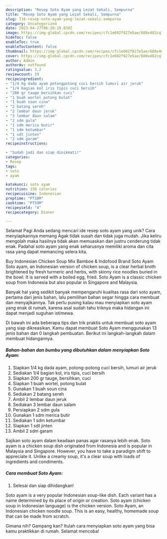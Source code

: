 ```yaml
---
description: "Resep Soto Ayam yang Lezat Sekali, Sempurna"
title: "Resep Soto Ayam yang Lezat Sekali, Sempurna"
slug: 716-resep-soto-ayam-yang-lezat-sekali-sempurna
category: Uncategorized
date: 2023-04-27T06:20:19.830Z
image: https://img-global.cpcdn.com/recipes/cfc1e602f827e5ae/680x482cq70/soto-ayam-foto-resep-utama.jpg
hideToc: false
enableToc: true
enableTocContent: false
thumbnail: https://img-global.cpcdn.com/recipes/cfc1e602f827e5ae/680x482cq70/soto-ayam-foto-resep-utama.jpg
cover: https://img-global.cpcdn.com/recipes/cfc1e602f827e5ae/680x482cq70/soto-ayam-foto-resep-utama.jpg
author: Admin
authorAv: notfound
ratingvalue: 3.2
reviewcount: 19
recipeingredient:
- "1/4 kg dada ayam potongpotong cuci bersih lumuri air jeruk"
- "1/4 bagian kol iris tipis cuci bersih"
- "200 gr tauge bersihkan cuci"
- "1 buah wortel potong bulat"
- "1 buah soun cina"
- "2 batang sereh"
- "2 lembar daun jeruk"
- "3 lembar daun salam"
- "2 sdm gula"
- "1 sdm merica butir"
- "1 sdm ketumbar"
- "1 sdt jinten"
- "2 sdm garam"
recipeinstructions:

- "Sudah jadi dan siap dinikmati!"
categories:
- Resep
tags:
- soto
- ayam

katakunci: soto ayam 
nutrition: 150 calories
recipecuisine: Indonesian
preptime: "PT38M"
cooktime: "PT59M"
recipeyield: "4"
recipecategory: Dinner

---
```



Selamat Pagi Anda sedang mencari ide resep soto ayam yang unik? Cara menyiapkannya memang Agak tidak susah dan tidak juga mudah. Jika keliru mengolah maka hasilnya tidak akan memuaskan dan justru cenderung tidak enak. Padahal soto ayam yang enak seharusnya memiliki aroma dan cita rasa yang dapat memancing selera kita.


Buy Indonesian Chicken Soup Mix Bamboe &amp; Indofood Brand Soto Ayam Soto ayam, an Indonesian version of chicken soup, is a clear herbal broth brightened by fresh turmeric and herbs, with skinny rice noodles buried in the bowl. It is served with a boiled egg, fried. Soto Ayam is a classic chicken soup from Indonesia but also popular in Singapore and Malaysia.

Banyak hal yang sedikit banyak mempengaruhi kualitas rasa dari soto ayam, pertama dari jenis bahan, lalu pemilihan bahan segar hingga cara membuat dan menyajikannya. Tak perlu pusing kalau mau menyiapkan soto ayam yang enak di rumah, karena asal sudah tahu triknya maka hidangan ini dapat menjadi suguhan istimewa.


Di bawah ini ada beberapa tips dan trik praktis untuk membuat soto ayam yang siap dikreasikan. Kamu dapat membuat Soto Ayam menggunakan 13 jenis bahan dan 0 langkah pembuatan. Berikut ini langkah-langkah dalam membuat hidangannya.

<!--inarticleads1-->

##### Bahan-bahan dan bumbu yang dibutuhkan dalam menyiapkan Soto Ayam:

1. Siapkan 1/4 kg dada ayam, potong-potong cuci bersih, lumuri air jeruk
1. Sediakan 1/4 bagian kol, iris tipis, cuci bersih
1. Siapkan 200 gr tauge, bersihkan, cuci
1. Siapkan 1 buah wortel, potong bulat
1. Gunakan 1 buah soun cina
1. Sediakan 2 batang sereh
1. Ambil 2 lembar daun jeruk
1. Sediakan 3 lembar daun salam
1. Persiapkan 2 sdm gula
1. Gunakan 1 sdm merica butir
1. Sediakan 1 sdm ketumbar
1. Siapkan 1 sdt jinten
1. Ambil 2 sdm garam


Sajikan soto ayam dalam keadaan panas agar rasanya lebih enak. Soto ayam is a chicken soup dish originated from Indonesia and is popular in Malaysia and Singapore. However, you have to take a paradigm shift to appreciate it. Unlike a creamy soup, it&#39;s a clear soup with loads of ingredients and condiments. 

<!--inarticleads2-->

##### Cara membuat Soto Ayam:


1. Selesai dan siap dihidangkan!

Soto ayam is a very popular Indonesian soup-like dish. Each variant has a name determined by its place of origin or creation. Soto ayam (chicken soup in Indonesian language) is the chicken version. Soto Ayam, an Indonesian chicken noodle soup. This is an easy, healthy, homemade soup that can be made from scratch. 

Gimana nih? Gampang kan? Itulah cara menyiapkan soto ayam yang bisa kamu praktikkan di rumah. Selamat mencoba!
